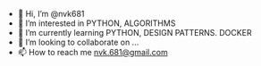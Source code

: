 - 👋 Hi, I’m @nvk681
- 👀 I’m interested in PYTHON, ALGORITHMS
- 🌱 I’m currently learning PYTHON, DESIGN PATTERNS. DOCKER
- 💞️ I’m looking to collaborate on ...
- 📫 How to reach me nvk.681@gmail.com

<!---
nvk681/nvk681 is a ✨ special ✨ repository because its `README.md` (this file) appears on your GitHub profile.
You can click the Preview link to take a look at your changes.
--->
